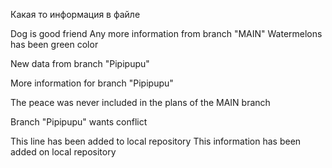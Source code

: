 Какая то информация в файле

Dog is good friend 
Any more information from branch "MAIN"
Watermelons has been green color

New data from branch "Pipipupu"

More information for branch "Pipipupu"

The peace was never included in the plans of the MAIN branch

Branch "Pipipupu" wants conflict

This line has been added to local repository
This information has been added on local repository

